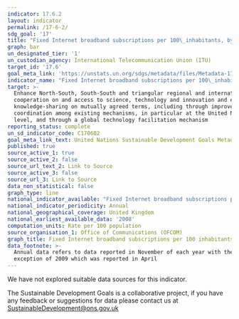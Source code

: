 ```yaml
---
indicator: 17.6.2
layout: indicator
permalink: /17-6-2/
sdg_goal: '17'
title: "Fixed Internet broadband subscriptions per 100\_inhabitants, by speed"
graph: bar
un_designated_tier: '1'
un_custodian_agency: International Telecommunication Union (ITU)
target_id: '17.6'
goal_meta_link: 'https://unstats.un.org/sdgs/metadata/files/Metadata-17-06-02.pdf'
indicator_name: "Fixed Internet broadband subscriptions per 100\_inhabitants, by speed"
target: >-
  Enhance North-South, South-South and triangular regional and international
  cooperation on and access to science, technology and innovation and enhance
  knowledge-sharing on mutually agreed terms, including through improved
  coordination among existing mechanisms, in particular at the United Nations
  level, and through a global technology facilitation mechanism
reporting_status: complete
un_sd_indicator_code: C170602
goal_meta_link_text: United Nations Sustainable Development Goals Metadata (pdf 468kB)
published: true
source_active_1: true
source_active_2: false
source_url_text_2: Link to Source
source_active_3: false
source_url_3: Link to Source
data_non_statistical: false
graph_type: line
national_indicator_available: "Fixed Internet broadband subscriptions per 100\_inhabitants"
national_indicator_periodicity: Annual
national_geographical_coverage: United Kingdom
national_earliest_available_data: '2008'
computation_units: Rate per 100 population
source_organisation_1: Office of Communications (OFCOM)
graph_title: Fixed Internet broadband subscriptions per 100 inhabitants
data_footnote: >-
  Annual data refers to data reported in November of each year with the
  exception of 2009 which was reported in April
---
```


We have not explored suitable data sources for this indicator. 

The Sustainable Development Goals is a collaborative project, if you have any feedback or suggestions for data please contact us at <SustainableDevelopment@ons.gov.uk>
